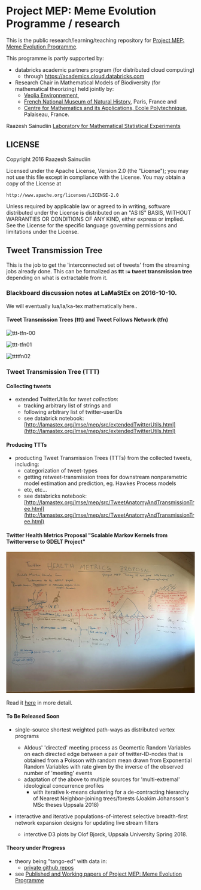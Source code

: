 # Project MEP: Meme Evolution Programme / research

This is the public research/learning/teaching repository for [Project MEP: Meme Evolution Programme](https://lamastex.github.io/scalable-data-science/sds/research/mep/).

This programme is partly supported by:

* databricks academic partners program (for distributed cloud computing) 
	* through https://academics.cloud.databricks.com
* Research Chair in Mathematical Models of Biodiversity (for mathematical theorizing) held jointly by:
	* [Veolia Environnement](http://en.wikipedia.org/wiki/Veolia_Environnement), 
	* [French National Museum of Natural History](http://www.mnhn.fr/fr), Paris, France and 
	* [Centre for Mathematics and its Applications, Ecole Polytechnique](http://www.cmap.polytechnique.fr/), Palaiseau, France.

Raazesh Sainudiin
[Laboratory for Mathematical Statistical Experiments](http://lamastex.org)

## LICENSE

Copyright 2016 Raazesh Sainudiin 

Licensed under the Apache License, Version 2.0 (the "License");
you may not use this file except in compliance with the License.
You may obtain a copy of the License at

    http://www.apache.org/licenses/LICENSE-2.0

Unless required by applicable law or agreed to in writing, software
distributed under the License is distributed on an "AS IS" BASIS,
WITHOUT WARRANTIES OR CONDITIONS OF ANY KIND, either express or implied.
See the License for the specific language governing permissions and
limitations under the License.


## Tweet Transmission Tree

This is the job to get the 'interconnected set of tweets' from the streaming jobs already done. This can be formalized as **ttt := tweet transmission tree** depending on what is extractable from it.

### Blackboard discussion notes at LaMaStEx on 2016-10-10. 
We will eventually lua/la/ka-tex mathematically here..

#### Tweet Transmission Trees (ttt) and Tweet Follows Network (tfn)

![ttt-tfn-00](twTransmissionTreesOnSocialNetworks/notes/20161010_151334_ttttfn00.jpg)

![ttt-tfn01](twTransmissionTreesOnSocialNetworks/notes/20161010_151345_ttttfn01.jpg)

![ttttfn02](twTransmissionTreesOnSocialNetworks/notes/20161010_151351_ttttfn02.jpg)

### Tweet Transmission Tree (TTT)

#### Collecting tweets

* extended TwitterUtils for *tweet collection*:
	* tracking arbitrary list of strings and 
	* following arbitrary list of twitter-userIDs 
	* see databrick notebook: [http://lamastex.org/lmse/mep/src/extendedTwitterUtils.html](http://lamastex.org/lmse/mep/src/extendedTwitterUtils.html) 

#### Producing TTTs

* producting Tweet Transmission Trees (TTTs) from the collected tweets, including: 
	* categorization of tweet-types
	* getting retweet-transmission trees for downstream nonparametric model estimation and prediction, eg. Hawkes Process models
	* etc, etc...
	* see databricks notebook: [http://lamastex.org/lmse/mep/src/TweetAnatomyAndTransmissionTree.html](http://lamastex.org/lmse/mep/src/TweetAnatomyAndTransmissionTree.html)

#### Twitter Health Metrics Proposal "Scalable Markov Kernels from Twitterverse to GDELT Project"

![proposals/twitterHealthMetrics/images/fullProposalAs1OrigSmall.jpg](proposals/twitterHealthMetrics/images/fullProposalAs1OrigSmall.jpg)

Read it [here](proposals/twitterHealthMetrics/proposal.md) in more detail.

#### To Be Released Soon

* single-source shortest weighted path-ways as distributed vertex programs
	* Aldous' 'directed' meeting process as Geomertic Random Variables on each directed edge between a pair of twitter-ID-nodes that is obtained from a Poisson with random mean drawn from Exponential Random Variables with rate given by the inverse of the observed number of 'meeting' events
	* adaptation of the above to multiple sources for 'multi-extremal' ideological concurrence profiles
        * with iterative k-means clustering for a de-contracting hierarchy of Nearest Neighbor-joining trees/forests (Joakim Johansson's MSc theses Uppsala 2018)

* interactive and iterative populations-of-interest selective breadth-first network expansion designs for updating live stream filters
	* interctive D3 plots by Olof Bjorck, Uppsala University Spring 2018.

#### Theory under Progress
* theory being "tango-ed" with data in:
	* [private github repos](https://github.com/raazesh-sainudiin/working-manuscript-MEPCMAPX)
* see [Published and Working papers of Project MEP: Meme Evolution Programme](https://lamastex.github.io/scalable-data-science/sds/research/mep/#published-and-working-papers-of-projet-mep)

